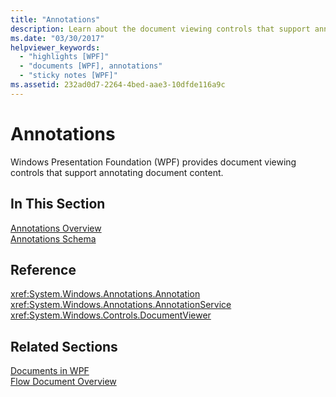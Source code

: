 ```yaml
---
title: "Annotations"
description: Learn about the document viewing controls that support annotating document content, which are available in Windows Presentation Foundation (WPF).
ms.date: "03/30/2017"
helpviewer_keywords: 
  - "highlights [WPF]"
  - "documents [WPF], annotations"
  - "sticky notes [WPF]"
ms.assetid: 232ad0d7-2264-4bed-aae3-10dfde116a9c
---
```

# Annotations
Windows Presentation Foundation (WPF) provides document viewing controls that support annotating document content.  
  
## In This Section  
 [Annotations Overview](annotations-overview.md)  
  [Annotations Schema](annotations-schema.md)  
  
## Reference  
 <xref:System.Windows.Annotations.Annotation>  
  <xref:System.Windows.Annotations.AnnotationService>  
  <xref:System.Windows.Controls.DocumentViewer>  
  
## Related Sections  
 [Documents in WPF](documents-in-wpf.md)  
  [Flow Document Overview](flow-document-overview.md)
